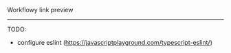 Workflowy link preview

---

TODO:

- configure eslint (https://javascriptplayground.com/typescript-eslint/)